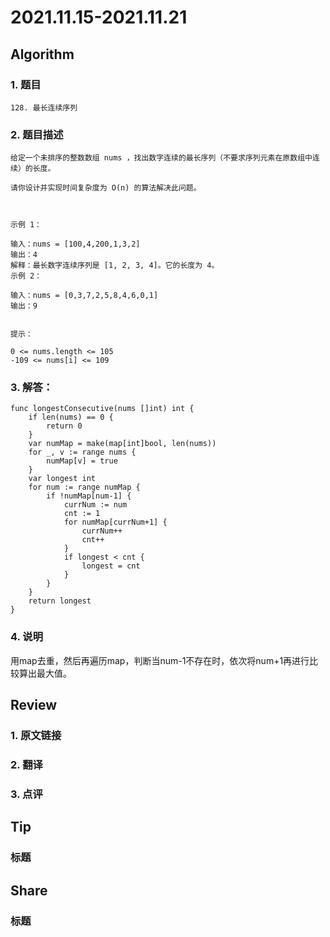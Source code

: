 # 2021.11.15-2021.11.21

## Algorithm
### 1. 题目
```
128. 最长连续序列
```
### 2. 题目描述
```
给定一个未排序的整数数组 nums ，找出数字连续的最长序列（不要求序列元素在原数组中连续）的长度。

请你设计并实现时间复杂度为 O(n) 的算法解决此问题。

 

示例 1：

输入：nums = [100,4,200,1,3,2]
输出：4
解释：最长数字连续序列是 [1, 2, 3, 4]。它的长度为 4。
示例 2：

输入：nums = [0,3,7,2,5,8,4,6,0,1]
输出：9
 

提示：

0 <= nums.length <= 105
-109 <= nums[i] <= 109
```

### 3. 解答：
```golang
func longestConsecutive(nums []int) int {
	if len(nums) == 0 {
		return 0
	}
	var numMap = make(map[int]bool, len(nums))
	for _, v := range nums {
		numMap[v] = true
	}
	var longest int
	for num := range numMap {
		if !numMap[num-1] {
			currNum := num
			cnt := 1
			for numMap[currNum+1] {
				currNum++
				cnt++
			}
			if longest < cnt {
				longest = cnt
			}
		}
	}
	return longest
}
```
### 4. 说明
用map去重，然后再遍历map，判断当num-1不存在时，依次将num+1再进行比较算出最大值。

## Review
### 1. 原文链接


### 2. 翻译


### 3. 点评


## Tip
### 标题


## Share
### 标题